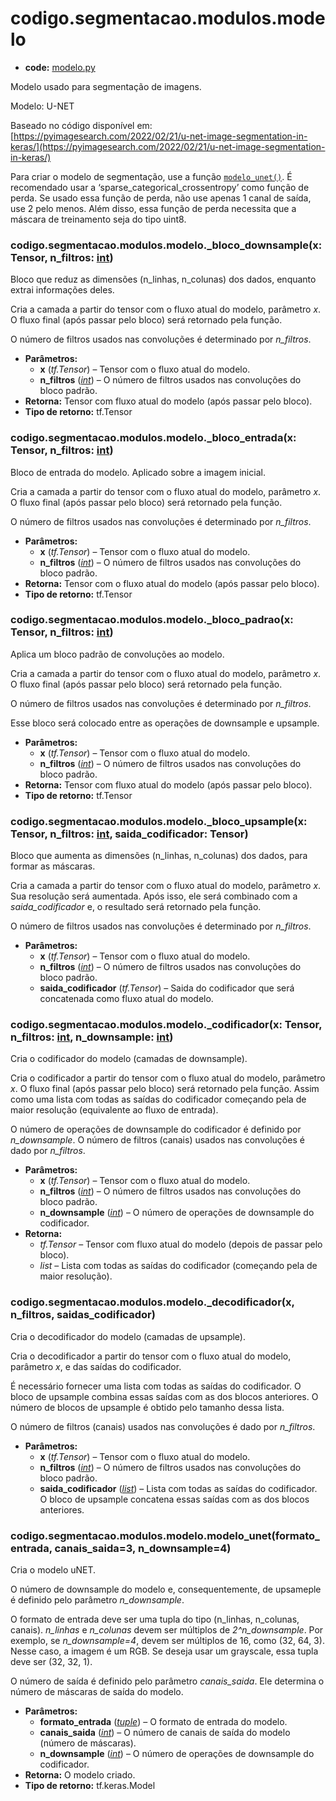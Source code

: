 <a id="codigo-segmentacao-modulos-modelo"></a>

# codigo.segmentacao.modulos.modelo

* **code:**
  [modelo.py](../../../../codigo/segmentacao/modulos/modelo.py)

<a id="module-codigo.segmentacao.modulos.modelo"></a>

Modelo usado para segmentação de imagens.

Modelo: U-NET

Baseado no código disponível em: [https://pyimagesearch.com/2022/02/21/u-net-image-segmentation-in-keras/](https://pyimagesearch.com/2022/02/21/u-net-image-segmentation-in-keras/)

Para criar o modelo de segmentação, use a função [`modelo_unet()`](#codigo.segmentacao.modulos.modelo.modelo_unet). É recomendado usar a
‘sparse_categorical_crossentropy’ como função de perda. Se usado essa função de perda,
não use apenas 1 canal de saída, use 2 pelo menos. Além disso, essa função de perda necessita
que a máscara de treinamento seja do tipo uint8.

<a id="codigo.segmentacao.modulos.modelo._bloco_downsample"></a>

### codigo.segmentacao.modulos.modelo.\_bloco_downsample(x: Tensor, n_filtros: [int](https://docs.python.org/3/library/functions.html#int))

Bloco que reduz as dimensões (n_linhas, n_colunas) dos dados, enquanto extrai informações deles.

Cria a camada a partir do tensor com o fluxo atual do modelo, parâmetro *x*.
O fluxo final (após passar pelo bloco) será retornado pela função.

O número de filtros usados nas convoluções é determinado por *n_filtros*.

* **Parâmetros:**
  * **x** (*tf.Tensor*) – Tensor com o fluxo atual do modelo.
  * **n_filtros** ([*int*](https://docs.python.org/3/library/functions.html#int)) – O número de filtros usados nas convoluções do bloco padrão.
* **Retorna:**
  Tensor com fluxo atual do modelo (após passar pelo bloco).
* **Tipo de retorno:**
  tf.Tensor

<a id="codigo.segmentacao.modulos.modelo._bloco_entrada"></a>

### codigo.segmentacao.modulos.modelo.\_bloco_entrada(x: Tensor, n_filtros: [int](https://docs.python.org/3/library/functions.html#int))

Bloco de entrada do modelo. Aplicado sobre a imagem inicial.

Cria a camada a partir do tensor com o fluxo atual do modelo, parâmetro *x*.
O fluxo final (após passar pelo bloco) será retornado pela função.

O número de filtros usados nas convoluções é determinado por *n_filtros*.

* **Parâmetros:**
  * **x** (*tf.Tensor*) – Tensor com o fluxo atual do modelo.
  * **n_filtros** ([*int*](https://docs.python.org/3/library/functions.html#int)) – O número de filtros usados nas convoluções do bloco padrão.
* **Retorna:**
  Tensor com o fluxo atual do modelo (após passar pelo bloco).
* **Tipo de retorno:**
  tf.Tensor

<a id="codigo.segmentacao.modulos.modelo._bloco_padrao"></a>

### codigo.segmentacao.modulos.modelo.\_bloco_padrao(x: Tensor, n_filtros: [int](https://docs.python.org/3/library/functions.html#int))

Aplica um bloco padrão de convoluções ao modelo.

Cria a camada a partir do tensor com o fluxo atual do modelo, parâmetro *x*.
O fluxo final (após passar pelo bloco) será retornado pela função.

O número de filtros usados nas convoluções é determinado por *n_filtros*.

Esse bloco será colocado entre as operações de downsample e upsample.

* **Parâmetros:**
  * **x** (*tf.Tensor*) – Tensor com o fluxo atual do modelo.
  * **n_filtros** ([*int*](https://docs.python.org/3/library/functions.html#int)) – O número de filtros usados nas convoluções do bloco padrão.
* **Retorna:**
  Tensor com fluxo atual do modelo (após passar pelo bloco).
* **Tipo de retorno:**
  tf.Tensor

<a id="codigo.segmentacao.modulos.modelo._bloco_upsample"></a>

### codigo.segmentacao.modulos.modelo.\_bloco_upsample(x: Tensor, n_filtros: [int](https://docs.python.org/3/library/functions.html#int), saida_codificador: Tensor)

Bloco que aumenta as dimensões (n_linhas, n_colunas) dos dados, para formar as máscaras.

Cria a camada a partir do tensor com o fluxo atual do modelo, parâmetro *x*.
Sua resolução será aumentada. Após isso, ele será combinado com a *saida_codificador* e, o resultado
será retornado pela função.

O número de filtros usados nas convoluções é determinado por *n_filtros*.

* **Parâmetros:**
  * **x** (*tf.Tensor*) – Tensor com o fluxo atual do modelo.
  * **n_filtros** ([*int*](https://docs.python.org/3/library/functions.html#int)) – O número de filtros usados nas convoluções do bloco padrão.
  * **saida_codificador** (*tf.Tensor*) – Saida do codificador que será concatenada como fluxo atual do modelo.

<a id="codigo.segmentacao.modulos.modelo._codificador"></a>

### codigo.segmentacao.modulos.modelo.\_codificador(x: Tensor, n_filtros: [int](https://docs.python.org/3/library/functions.html#int), n_downsample: [int](https://docs.python.org/3/library/functions.html#int))

Cria o codificador do modelo (camadas de downsample).

Cria o codificador a partir do tensor com o fluxo atual do modelo, parâmetro *x*.
O fluxo final (após passar pelo bloco) será retornado pela função. Assim como uma
lista com todas as saídas do codificador começando pela de maior resolução (equivalente ao fluxo de entrada).

O número de operações de downsample do codificador é definido por *n_downsample*. O número de filtros
(canais) usados nas convoluções é dado por *n_filtros*.

* **Parâmetros:**
  * **x** (*tf.Tensor*) – Tensor com o fluxo atual do modelo.
  * **n_filtros** ([*int*](https://docs.python.org/3/library/functions.html#int)) – O número de filtros usados nas convoluções do bloco padrão.
  * **n_downsample** ([*int*](https://docs.python.org/3/library/functions.html#int)) – O número de operações de downsample do codificador.
* **Retorna:**
  * *tf.Tensor* – Tensor com fluxo atual do modelo (depois de passar pelo bloco).
  * *list* – Lista com todas as saídas do codificador (começando pela de maior resolução).

<a id="codigo.segmentacao.modulos.modelo._decodificador"></a>

### codigo.segmentacao.modulos.modelo.\_decodificador(x, n_filtros, saidas_codificador)

Cria o decodificador do modelo (camadas de upsample).

Cria o decodificador a partir do tensor com o fluxo atual do modelo, parâmetro *x*, e das saídas do codificador.

É necessário fornecer uma lista com todas as saídas do codificador. O bloco de upsample combina
essas saídas com as dos blocos anteriores. O número de blocos de upsample é obtido pelo tamanho
dessa lista.

O número de filtros (canais) usados nas convoluções é dado por *n_filtros*.

* **Parâmetros:**
  * **x** (*tf.Tensor*) – Tensor com o fluxo atual do modelo.
  * **n_filtros** ([*int*](https://docs.python.org/3/library/functions.html#int)) – O número de filtros usados nas convoluções do bloco padrão.
  * **saida_codificador** ([*list*](https://docs.python.org/3/library/stdtypes.html#list)) – Lista com todas as saídas do codificador. O bloco de upsample concatena essas saídas com as dos
    blocos anteriores.

<a id="codigo.segmentacao.modulos.modelo.modelo_unet"></a>

### codigo.segmentacao.modulos.modelo.modelo_unet(formato_entrada, canais_saida=3, n_downsample=4)

Cria o modelo uNET.

O número de downsample do modelo e, consequentemente, de upsameple é definido pelo parâmetro *n_downsample*.

O formato de entrada deve ser uma tupla do tipo (n_linhas, n_colunas, canais). *n_linhas* e *n_colunas* devem
ser múltiplos de *2^n_downsample*. Por exemplo, se *n_downsample=4*, devem ser múltiplos de 16, como (32, 64, 3).
Nesse caso, a imagem é um RGB. Se deseja usar um grayscale, essa tupla deve ser (32, 32, 1).

O número de saída é definido pelo parâmetro *canais_saida*. Ele determina o número de máscaras de saída do modelo.

* **Parâmetros:**
  * **formato_entrada** ([*tuple*](https://docs.python.org/3/library/stdtypes.html#tuple)) – O formato de entrada do modelo.
  * **canais_saida** ([*int*](https://docs.python.org/3/library/functions.html#int)) – O número de canais de saída do modelo (número de máscaras).
  * **n_downsample** ([*int*](https://docs.python.org/3/library/functions.html#int)) – O número de operações de downsample do codificador.
* **Retorna:**
  O modelo criado.
* **Tipo de retorno:**
  tf.keras.Model
